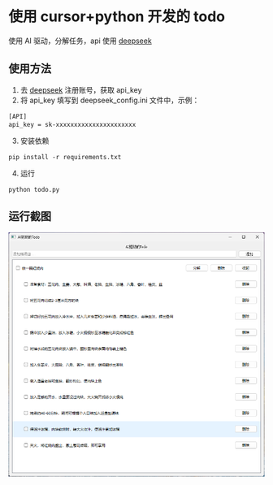 # 使用 cursor+python 开发的 todo

使用 AI 驱动，分解任务，api 使用 [deepseek](https://platform.deepseek.com/)

## 使用方法

1. 去 [deepseek](https://platform.deepseek.com/) 注册账号，获取 api_key
2. 将 api_key 填写到 deepseek_config.ini 文件中，示例：

```
[API]
api_key = sk-xxxxxxxxxxxxxxxxxxxxxx
```

3. 安装依赖

```
pip install -r requirements.txt
```

4. 运行

```
python todo.py
```

## 运行截图

![运行截图](./screenshot.png)
